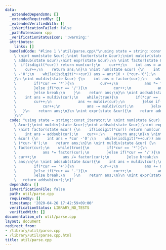 ```yaml
---
data:
  _extendedDependsOn: []
  _extendedRequiredBy: []
  _extendedVerifiedWith: []
  _isVerificationFailed: false
  _pathExtension: cpp
  _verificationStatusIcon: ':warning:'
  attributes:
    links: []
  bundledCode: "#line 1 \"util/parse.cpp\"\nusing state = string::const_iterator;\n\
    \ \nint num(state &cur);\nint factor(state &cur);\nint muldiv(state &cur);\nint\
    \ addsub(state &cur);\nint expr(state &cur);\n \nint factor(state &cur) {\n  \
    \  if(isdigit(*cur)) return num(cur);\n    cur++;\n    int ans = addsub(cur);\n\
    \    cur++;\n    return ans;\n}\n \nint num(state &cur) {\n    int ans = *cur\
    \ -'0';\n    while(isdigit(*++cur)) ans = ans*10 + (*cur-'0');\n    return ans;\n\
    }\n \nint muldiv(state &cur) {\n    int ans = factor(cur);\n    while(true){\n\
    \        if(*cur == '*'){\n            cur++;\n            ans *= factor(cur);\n\
    \        }else if(*cur == '/'){\n            cur++;\n            ans /= factor(cur);\n\
    \        }else break;\n    }\n    return ans;\n}\n \nint addsub(state &cur){\n\
    \    int ans = muldiv(cur);\n    while(true){\n        if(*cur == '+'){\n    \
    \        cur++;\n            ans += muldiv(cur);\n        }else if(*cur == '-'){\n\
    \            cur++;\n            ans -= muldiv(cur);\n        }else break;\n \
    \   }\n    return ans;\n}\n \nint expr(state &cur){\n    return addsub(cur);\n\
    }\n"
  code: "using state = string::const_iterator;\n \nint num(state &cur);\nint factor(state\
    \ &cur);\nint muldiv(state &cur);\nint addsub(state &cur);\nint expr(state &cur);\n\
    \ \nint factor(state &cur) {\n    if(isdigit(*cur)) return num(cur);\n    cur++;\n\
    \    int ans = addsub(cur);\n    cur++;\n    return ans;\n}\n \nint num(state\
    \ &cur) {\n    int ans = *cur -'0';\n    while(isdigit(*++cur)) ans = ans*10 +\
    \ (*cur-'0');\n    return ans;\n}\n \nint muldiv(state &cur) {\n    int ans =\
    \ factor(cur);\n    while(true){\n        if(*cur == '*'){\n            cur++;\n\
    \            ans *= factor(cur);\n        }else if(*cur == '/'){\n           \
    \ cur++;\n            ans /= factor(cur);\n        }else break;\n    }\n    return\
    \ ans;\n}\n \nint addsub(state &cur){\n    int ans = muldiv(cur);\n    while(true){\n\
    \        if(*cur == '+'){\n            cur++;\n            ans += muldiv(cur);\n\
    \        }else if(*cur == '-'){\n            cur++;\n            ans -= muldiv(cur);\n\
    \        }else break;\n    }\n    return ans;\n}\n \nint expr(state &cur){\n \
    \   return addsub(cur);\n}"
  dependsOn: []
  isVerificationFile: false
  path: util/parse.cpp
  requiredBy: []
  timestamp: '2020-04-26 17:42:59+09:00'
  verificationStatus: LIBRARY_NO_TESTS
  verifiedWith: []
documentation_of: util/parse.cpp
layout: document
redirect_from:
- /library/util/parse.cpp
- /library/util/parse.cpp.html
title: util/parse.cpp
---
```

